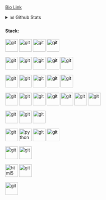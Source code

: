 

[Bio Link](https://erkunal.in/)
 <details>
<summary>📊 Github Stats</summary>

<p align="center"> <img src="https://github-readme-stats.vercel.app/api?username=nerdyk3&show_icons=true&theme=tokyonight" alt="Kunal Kumar Kushwaha| Stats" />

</details>
 

#### Stack:
<p align="left">
<img src="https://www.vectorlogo.zone/logos/amazon_aws/amazon_aws-icon.svg" alt="git" width="40" height="40"/>
<img src="https://www.vectorlogo.zone/logos/travis-ci/travis-ci-ar21.svg" alt="git" width="40" height="40"/>
<img src="https://www.vectorlogo.zone/logos/docker/docker-ar21.svg" alt="git" width="40" height="40"/>
<img src="https://www.vectorlogo.zone/logos/datadoghq/datadoghq-ar21.svg" alt="git" width="40" height="40"/>
</p>
<p align="left">
<img src="https://www.vectorlogo.zone/logos/ansible/ansible-ar21.svg" alt="git" width="40" height="40"/>
<img src="https://www.vectorlogo.zone/logos/terraformio/terraformio-ar21.svg" alt="git" width="40" height="40"/>
<img src="https://www.vectorlogo.zone/logos/djangoproject/djangoproject-icon.svg" alt="git" width="40" height="40"/>
<img src="https://www.vectorlogo.zone/logos/vuejs/vuejs-ar21.svg" alt="git" width="40" height="40"/>
<img src="https://www.vectorlogo.zone/logos/nuxtjs/nuxtjs-ar21.svg" alt="git" width="40" height="40"/>
</p>
<p align="left">
<img src="https://www.vectorlogo.zone/logos/reactjs/reactjs-ar21.svg" alt="git" width="40" height="40"/>
<img src="https://www.vectorlogo.zone/logos/tensorflow/tensorflow-ar21.svg" alt="git" width="40" height="40"/>
<img src="https://www.vectorlogo.zone/logos/nginx/nginx-ar21.svg" alt="git" width="40" height="40"/>
<img src="https://www.vectorlogo.zone/logos/shopify/shopify-ar21.svg" alt="git" width="40" height="40"/>
<img src="https://www.vectorlogo.zone/logos/flutterio/flutterio-ar21.svg" alt="git" width="40" height="40"/>
</p>
<p align="left">
<img src="https://www.vectorlogo.zone/logos/salesforce/salesforce-ar21.svg" alt="git" width="40" height="40"/>
<img src="https://www.vectorlogo.zone/logos/pytorch/pytorch-ar21.svg" alt="git" width="40" height="40"/>
<img src="https://www.vectorlogo.zone/logos/postgresql/postgresql-ar21.svg" alt="git" width="40" height="40"/>
<img src="https://www.vectorlogo.zone/logos/mysql/mysql-ar21.svg" alt="git" width="40" height="40"/>
<img src="https://www.vectorlogo.zone/logos/angular/angular-ar21.svg" alt="git" width="40" height="40"/>
<img src="https://www.vectorlogo.zone/logos/apache_kafka/apache_kafka-ar21.svg" alt="git" width="40" height="40"/>
<img src="https://www.vectorlogo.zone/logos/php/php-ar21.svg" alt="git" width="40" height="40"/>
</p>
<p align="left">
<img src="https://www.vectorlogo.zone/logos/figma/figma-ar21.svg" alt="git" width="40" height="40"/>
<img src="https://www.vectorlogo.zone/logos/adobe_illustrator/adobe_illustrator-ar21.svg" alt="git" width="40" height="40"/>
<img src="https://www.vectorlogo.zone/logos/getbootstrap/getbootstrap-ar21.svg" alt="git" width="40" height="40"/>
</p>
<p align="left">
<img src="https://www.vectorlogo.zone/logos/tailwindcss/tailwindcss-ar21.svg" alt="git" width="40" height="40"/>
<img src="https://cdn3.iconfinder.com/data/icons/logos-and-brands-adobe/512/267_Python-512.png" alt="python" width="40" height="40"/> 
<img src="https://www.vectorlogo.zone/logos/pocoo_jinja/pocoo_jinja-icon.svg" alt="git" width="40" height="40"/>
<img src="https://www.vectorlogo.zone/logos/opencv/opencv-icon.svg" alt="git" width="40" height="40"/>
</p>
<p align="left">
<img src="https://www.vectorlogo.zone/logos/git-scm/git-scm-icon.svg" alt="git" width="40" height="40"/>
<img src="https://www.vectorlogo.zone/logos/github/github-icon.svg" alt="git" width="40" height="40"/>
<p align="left"> 
<img src="https://upload.wikimedia.org/wikipedia/commons/thumb/6/61/HTML5_logo_and_wordmark.svg/512px-HTML5_logo_and_wordmark.svg.png" alt="html5" height="40"/> 
<img src="https://www.vectorlogo.zone/logos/replit/replit-icon.svg" alt="git" width="40" height="40"/> 
</p>
<p align="left">
<img src="https://www.vectorlogo.zone/logos/wordpress/wordpress-tile.svg" alt="git" width="40" height="40"/>
</p>
